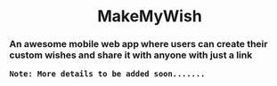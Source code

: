 <h1 align="center">MakeMyWish</h1>

  <p align="center">
    <h3>An awesome mobile web app where users can create their custom wishes and share it with anyone with just a link

    Note: More details to be added soon.......
